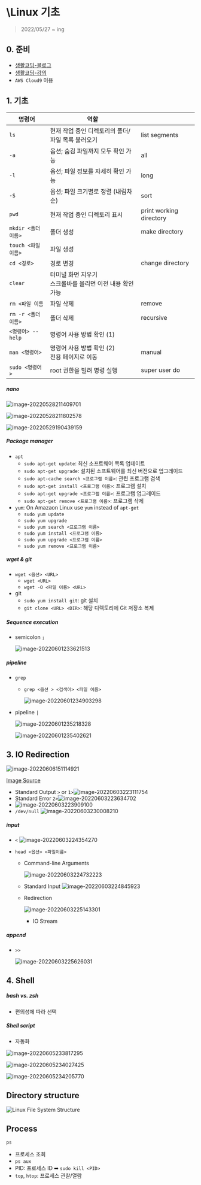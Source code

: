 # \Linux 기초

> 2022/05/27 ~ ing



## 0. 준비

- [생활코딩-블로그](https://opentutorials.org/module/2538/14160)
- [생활코딩-강의](https://youtu.be/DsG-JWrFJTc)
- `AWS Cloud9` 이용



## 1. 기초

| 명령어              | 역할                                                         |                         |
| ------------------- | ------------------------------------------------------------ | ----------------------- |
| `ls`                | 현재 작업 중인 디렉토리의 폴더/파일 목록 불러오기            | list segments           |
| `-a`                | 옵션; 숨김 파일까지 모두 확인 가능                           | all                     |
| `-l`                | 옵션; 파일 정보를 자세히 확인 가능                           | long                    |
| `-S`                | 옵션; 파일 크기별로 정렬 (내림차순)                          | sort                    |
| `pwd`               | 현재 작업 중인 디렉토리 표시                                 | print working directory |
| `mkdir <폴더 이름>` | 폴더 생성                                                    | make directory          |
| `touch <파일 이름>` | 파일 생성                                                    |                         |
| `cd <경로>`         | 경로 변경                                                    | change directory        |
| `clear`             | 터미널 화면 지우기<br />스크롤바를 올리면 이전 내용 확인 가능 |                         |
| `rm <파일 이름`     | 파일 삭제                                                    | remove                  |
| `rm -r <폴더 이름>` | 폴더 삭제                                                    | recursive               |
| `<명령어> --help`   | 명령어 사용 방법 확인 (1)                                    |                         |
| `man <명령어>`      | 명령어 사용 방법 확인 (2)<br />전용 페이지로 이동            | manual                  |
| `sudo <명령어>`     | root 권한을 빌려 명령 실행                                   | super user do           |



##### nano

![image-20220528211409701]([생활코딩]Linux.assets/image-20220528211409701.png)

![image-20220528211802578]([생활코딩]Linux.assets/image-20220528211802578.png)

![image-20220529190439159]([생활코딩]Linux.assets/image-20220529190439159.png)



##### Package manager

- `apt`
  - `sudo apt-get update`: 최신 소프트웨어 목록 업데이트
  - `sudo apt-get upgrade`: 설치된 소프트웨어를 최신 버전으로 업그레이드
  - `sudo apt-cache search <프로그램 이름>`: 관련 프로그램 검색
  - `sudo apt-get install <프로그램 이름>`: 프로그램 설치
  - `sudo apt-get upgrade <프로그램 이름>`: 프로그램 업그레이드
  - `sudo apt-get remove <프로그램 이름>`: 프로그램 삭제
- `yum`: On Amazaon Linux use `yum` instead of `apt-get`
  - `sudo yum update`
  - `sudo yum upgrade`
  - `sudo yum search <프로그램 이름>`
  - `sudo yum install <프로그램 이름>`
  - `sudo yum upgrade <프로그램 이름>`
  - `sudo yum remove <프로그램 이름>`



##### wget & git

- `wget <옵션> <URL>`
  - `wget <URL>`
  - `wget -O <파일 이름> <URL>`
- git
  - `sudo yum install git`: git 설치
  - `git clone <URL> <DIR>`: 해당 디렉토리에 Git 저장소 복제



##### Sequence execution 

- semicolon `;`

  ![image-20220601233621513]([생활코딩]Linux.assets/image-20220601233621513.png)



##### pipeline

- `grep`

  - `grep <옵션 > <검색어> <파일 이름>`

    ![image-20220601234903298]([생활코딩]Linux.assets/image-20220601234903298.png)

- pipeline `|`

  ![image-20220601235218328]([생활코딩]Linux.assets/image-20220601235218328.png)

  

  ![image-20220601235402621]([생활코딩]Linux.assets/image-20220601235402621.png)



## 3. IO Redirection

![image-20220606151114921]([생활코딩]Linux.assets/image-20220606151114921.png)

[Image Source](https://slideplayer.com/slide/5117573/)



- Standard Output `>` or `1>`![image-20220603223111754]([생활코딩]Linux.assets/image-20220603223111754.png)
- Standard Error `2>`![image-20220603223634702]([생활코딩]Linux.assets/image-20220603223634702.png)
- ![image-20220603223909100]([생활코딩]Linux.assets/image-20220603223909100.png)
- `/dev/null`	![image-20220603230008210]([생활코딩]Linux.assets/image-20220603230008210.png)



##### input

- `<`	![image-20220603224354270]([생활코딩]Linux.assets/image-20220603224354270.png)

- `head <옵션> <파일이름>`

  - Command-line Arguments

    ![image-20220603224732223]([생활코딩]Linux.assets/image-20220603224732223.png)

  - Standard Input ![image-20220603224845923]([생활코딩]Linux.assets/image-20220603224845923.png)

  - Redirection

    ![image-20220603225143301]([생활코딩]Linux.assets/image-20220603225143301-16542643495911.png)

    - IO Stream



##### append

- `>>`

  ![image-20220603225626031]([생활코딩]Linux.assets/image-20220603225626031.png)



## 4. Shell

##### bash vs. zsh

- 편의성에 따라 선택



##### Shell script

- 자동화

![image-20220605233817295]([생활코딩]Linux.assets/image-20220605233817295.png)

![image-20220605234027425]([생활코딩]Linux.assets/image-20220605234027425.png)

![image-20220605234205770]([생활코딩]Linux.assets/image-20220605234205770.png)



## Directory structure

![Linux File System Structure](https://static.thegeekstuff.com/wp-content/uploads/2010/11/filesystem-structure.png)



## Process

`ps`

- 프로세스 조회
- `ps aux`
- PID: 프로세스 ID ➡ `sudo kill <PID>`
- `top`, `htop`: 프로세스 관찰/열람









